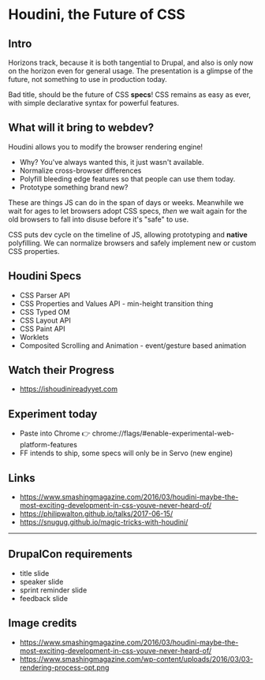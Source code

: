 # Houdini, the Future of CSS

## Intro

Horizons track, because it is both tangential to Drupal, and also is only now on the horizon even for general usage. The presentation is a glimpse of the future, not something to use in production today.

Bad title, should be the future of CSS **specs**! CSS remains as easy as ever, with simple declarative syntax for powerful features.

## What will it bring to webdev?

Houdini allows you to modify the browser rendering engine!

 - Why? You've always wanted this, it just wasn't available.
 - Normalize cross-browser differences
 - Polyfill bleeding edge features so that people can use them today.
 - Prototype something brand new?

These are things JS can do in the span of days or weeks. Meanwhile we wait for ages to let browsers adopt CSS specs, _then_ we wait again for the old browsers to fall into disuse before it's "safe" to use.

CSS puts dev cycle on the timeline of JS, allowing prototyping and **native** polyfilling. We can normalize browsers and safely implement new or custom CSS properties.

## Houdini Specs

- CSS Parser API 
- CSS Properties and Values API - min-height transition thing
- CSS Typed OM
- CSS Layout API
- CSS Paint API
- Worklets
- Composited Scrolling and Animation - event/gesture based animation

## Watch their Progress

* https://ishoudinireadyyet.com

## Experiment today

- Paste into Chrome 👉 chrome://flags/#enable-experimental-web-platform-features
- FF intends to ship, some specs will only be in Servo (new engine)

## Links

- https://www.smashingmagazine.com/2016/03/houdini-maybe-the-most-exciting-development-in-css-youve-never-heard-of/
- https://philipwalton.github.io/talks/2017-06-15/
- https://snugug.github.io/magic-tricks-with-houdini/


---

## DrupalCon requirements

* title slide
* speaker slide
* sprint reminder slide
* feedback slide

## Image credits

* https://www.smashingmagazine.com/2016/03/houdini-maybe-the-most-exciting-development-in-css-youve-never-heard-of/
* https://www.smashingmagazine.com/wp-content/uploads/2016/03/03-rendering-process-opt.png
